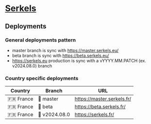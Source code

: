 # [Serkels](https://serkels.eu/)

## Deployments

### General deployments pattern

- master branch is sync with https://master.serkels.eu/
- beta branch is sync with https://beta.serkels.eu/
- https://serkels.eu production is sync with a vYYYY.MM.PATCH (ex. v2024.08.0) branch

### Country specific deployments

| Country     | Branch                | URL                        |
| ----------- | --------------------- | -------------------------- |
| :fr: France | :construction: master | https://master.serkels.fr/ |
| :fr: France | :test_tube: beta      | https://beta.serkels.fr/   |
| :fr: France | :rocket: v2024.08.0   | https://serkels.fr/        |
